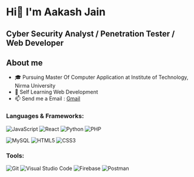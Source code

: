 # Hi👋 I'm Aakash Jain

## Cyber Security Analyst / Penetration Tester / Web Developer

## About me

<!-- * :name_badge: My Website: [portfolio](https://dhavalkotak.github.io/portfolio) -->
* :mortar_board: Pursuing Master Of Computer Application at Institute of Technology, Nirma University
* 🌱 Self Learning Web Development
* 📫 Send me a Email : [Gmail](mailto:thesocioaj56@gmail.com)

### Languages & Frameworks:

![JavaScript](https://img.shields.io/badge/javascript-%23323330.svg?style=for-the-badge&logo=javascript&logoColor=%23F7DF1E)
![React](https://img.shields.io/badge/react-%2320232a.svg?style=for-the-badge&logo=react&logoColor=%2361DAFB)
![Python](https://img.shields.io/badge/python-3670A0?style=for-the-badge&logo=python&logoColor=ffdd54)
![PHP](https://img.shields.io/badge/php-777BB4?style=for-the-badge&logo=php&logoColor=white)
<!-- ![Next JS](https://img.shields.io/badge/Next-black?style=for-the-badge&logo=next.js&logoColor=white) -->
<!--![NodeJS](https://img.shields.io/badge/node.js-6DA55F?style=for-the-badge&logo=node.js&logoColor=white)-->
<!-- ![Prisma](https://img.shields.io/badge/Prisma-3982CE?style=for-the-badge&logo=Prisma&logoColor=white) -->
<!-- ![Express.js](https://img.shields.io/badge/express.js-%23404d59.svg?style=for-the-badge&logo=express&logoColor=%2361DAFB) -->
![MySQL](https://img.shields.io/badge/mysql-%2300f.svg?style=for-the-badge&logo=mysql&logoColor=white)
![HTML5](https://img.shields.io/badge/html5-%23E34F26.svg?style=for-the-badge&logo=html5&logoColor=white)
![CSS3](https://img.shields.io/badge/css3-%231572B6.svg?style=for-the-badge&logo=css3&logoColor=white)
<!-- ![MUI](https://img.shields.io/badge/MUI-%230081CB.svg?style=for-the-badge&logo=mui&logoColor=white) -->

### Tools:

![Git](https://img.shields.io/badge/git-%23F05033.svg?style=for-the-badge&logo=git&logoColor=white)
![Visual Studio Code](https://img.shields.io/badge/Visual%20Studio%20Code-0078d7.svg?style=for-the-badge&logo=visual-studio-code&logoColor=white)
![Firebase](https://img.shields.io/badge/firebase-%23039BE5.svg?style=for-the-badge&logo=firebase)
![Postman](https://img.shields.io/badge/Postman-FF6C37?style=for-the-badge&logo=postman&logoColor=white)
<!-- ![Figma](https://img.shields.io/badge/figma-%23F24E1E.svg?style=for-the-badge&logo=figma&logoColor=white) -->
<!-- ![Notion](https://img.shields.io/badge/Notion-%23000000.svg?style=for-the-badge&logo=notion&logoColor=white) -->

